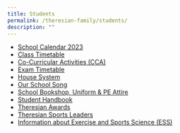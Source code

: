 ```yaml
---
title: Students
permalink: /theresian-family/students/
description: ""
---
```

<ul>
<li><a href="/theresian-family/students/chij-stc-school-calendar-2023">School Calendar 2023</a></li>
<li><a href="/theresian-family/students/class-time-table" target="">Class Timetable</a></li>
<li><a href="/theresian-family/students/co-curricular-activities-cca">Co-Curricular Activities (CCA)</a></li>
<li><a href="/others/2022-exam-timetable" target="">Exam Timetable</a></li>
<li><a href="/theresian-family/students/house-system" target="_blank" rel="noopener">House System</a></li>
<li><a href="/theresian-family/students/our-school-song" target="">Our School Song</a></li>
<li><a href="/theresian-family/students/school-bookshop-uniform-n-pe-attire" target="">School Bookshop, Uniform &amp; PE Attire</a></li>
<li><a href="/theresian-family/students/student-handbook" target="">Student Handbook</a></li>
<li><a href="/theresian-family/students/theresian-awards" target="">Theresian Awards</a></li>
<li><a href="/theresian-family/students/theresian-sports-leaders" target="">Theresian Sports Leaders</a></li>
<li><a href="/theresian-family/students/exercise-and-sports-science-ess" target="">Information about Exercise and Sports Science (ESS)</a></li>
</ul>